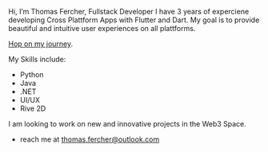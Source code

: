 Hi, I’m Thomas Fercher, Fullstack Developer 
I have 3 years of experciene developing Cross Plattform Apps with Flutter and Dart.
My goal is to provide beautiful and intuitive user experiences on all plattforms.

[Hop on my journey](https://legend-design.tech).

My Skills include:
  - Python 
  - Java
  - .NET
  - UI/UX
  - Rive 2D

I am looking to work on new and innovative projects in the Web3 Space.
- reach me at <thomas.fercher@outlook.com>

